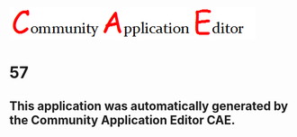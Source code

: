![CAE](https://github.com/CAETESTRWTH/CAE-Deployment-Temp/blob/master/img/logo.png)  

57
===================


This application was automatically generated by the Community Application Editor CAE.  
---------------
